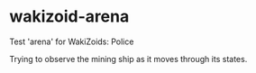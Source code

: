 # wakizoid-arena

Test 'arena' for WakiZoids: Police

Trying to observe the mining ship as it moves through its states.
